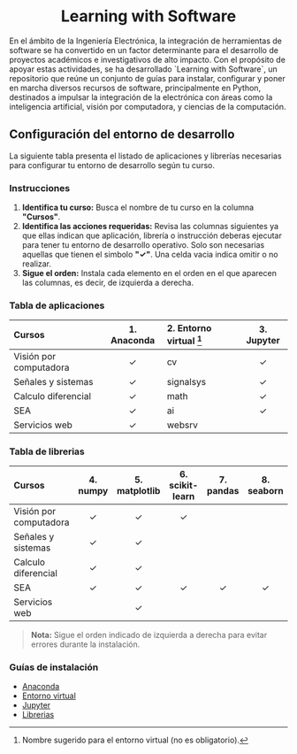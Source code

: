 <h1 align="center">Learning with Software</h1>
<!---
## Tabla de contenido
- [About](#-about)
- [Certification](#-certification)
- [How to Build](#-how-to-build)
- [Documentation](#-documentation)
- [Feedback and Contributions](#-feedback-and-contributions)
- [License](#-license)
- [Contacts](#%EF%B8%8F-contacts)
--->
En el ámbito de la Ingeniería Electrónica, la integración de herramientas de software se ha convertido en un factor determinante para el desarrollo de proyectos académicos e investigativos de alto impacto. Con el propósito de apoyar estas actividades, se ha desarrollado `Learning with Software`, un repositorio que reúne un conjunto de guías para instalar, configurar y poner en marcha diversos recursos de software, principalmente en Python, destinados a impulsar la integración de la electrónica con áreas como la inteligencia artificial, visión por computadora, y ciencias de la computación.

## Configuración del entorno de desarrollo

La siguiente tabla presenta el listado de aplicaciones y librerías necesarias para configurar tu entorno de desarrollo según tu curso.

### Instrucciones

1. **Identifica tu curso:** Busca el nombre de tu curso en la columna **"Cursos"**.
2. **Identifica las acciones requeridas:** Revisa las columnas siguientes ya que ellas indican que aplicación, librería o instrucción deberas ejecutar para tener tu entorno de desarrollo operativo. Solo son necesarias aquellas que tienen el simbolo **"✓"**. Una celda vacia indica omitir o no realizar.
3. **Sigue el orden:** Instala cada elemento en el orden en el que aparecen las columnas, es decir, de izquierda a derecha.

### Tabla de aplicaciones

| Cursos                    | 1. Anaconda | 2. Entorno virtual [^1] | 3. Jupyter | 
| :------------------------ | :---------: | :---                   | :---:       | 
| Visión por computadora    | ✓           | cv                     | ✓          | 
| Señales y sistemas        | ✓           | signalsys              | ✓          | 
| Calculo diferencial       | ✓           | math                   | ✓          | 
| SEA                       | ✓           | ai                     | ✓          | 
| Servicios web             | ✓           | websrv                 |            |
[^1]: Nombre sugerido para el entorno virtual (no es obligatorio).

### Tabla de librerias

| Cursos                    | 4. numpy | 5. matplotlib | 6. scikit-learn | 7. pandas | 8. seaborn |
| :------------------------ | :---:    | :---:         | :---:           | :---:     | :---:      |
| Visión por computadora    |  ✓       | ✓             | ✓              |           |            |
| Señales y sistemas        | ✓        | ✓             |                |            |            |
| Calculo diferencial       | ✓        | ✓             |                |            |           |
| SEA                       | ✓        | ✓             | ✓              |  ✓        | ✓         |
| Servicios web             |          | ✓             |                |            |           |


> **Nota:** Sigue el orden indicado de izquierda a derecha para evitar errores durante la instalación.

### Guías de instalación

- [Anaconda](guides/anaconda/anaconda-install.md)
- [Entorno virtual](guides/anaconda/virtual-environments.md)
- [Jupyter](guides/anaconda/jupyter.md)
- [Librerias](guides/anaconda/libraries.md)

